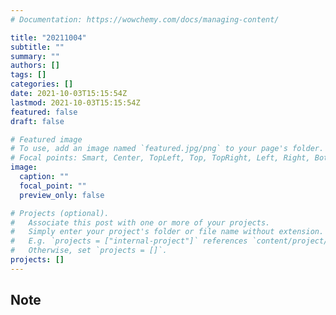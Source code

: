 ```yaml
---
# Documentation: https://wowchemy.com/docs/managing-content/

title: "20211004"
subtitle: ""
summary: ""
authors: []
tags: []
categories: []
date: 2021-10-03T15:15:54Z
lastmod: 2021-10-03T15:15:54Z
featured: false
draft: false

# Featured image
# To use, add an image named `featured.jpg/png` to your page's folder.
# Focal points: Smart, Center, TopLeft, Top, TopRight, Left, Right, BottomLeft, Bottom, BottomRight.
image:
  caption: ""
  focal_point: ""
  preview_only: false

# Projects (optional).
#   Associate this post with one or more of your projects.
#   Simply enter your project's folder or file name without extension.
#   E.g. `projects = ["internal-project"]` references `content/project/deep-learning/index.md`.
#   Otherwise, set `projects = []`.
projects: []
---
```


## Note


